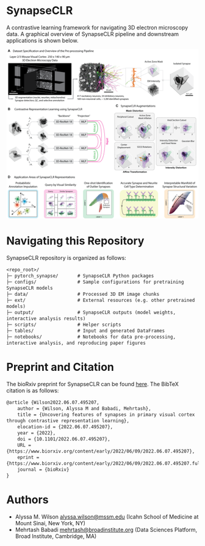 # SynapseCLR
A contrastive learning framework for navigating 3D electron microscopy data. A graphical overview of SynapseCLR pipeline and downstream applications is shown below.

![Alt text](./docs/source/_static/overview.png "SynapseCLR Overview")

# Navigating this Repository
SynapseCLR repository is organized as follows:
```
<repo_root>/
├─ pytorch_synapse/       # SynapseCLR Python packages
├─ configs/               # Sample configurations for pretraining SynapseCLR models
├─ data/                  # Processed 3D EM image chunks
├─ ext/                   # External resources (e.g. other pretrained models)
├─ output/                # SynapseCLR outputs (model weights, interactive analysis results)
├─ scripts/               # Helper scripts
├─ tables/                # Input and generated DataFrames
├─ notebooks/             # Notebooks for data pre-processing, interactive analysis, and reproducing paper figures
```

# Preprint and Citation
The bioRxiv preprint for SynapseCLR can be found [here](https://www.biorxiv.org/content/early/2022/06/09/2022.06.07.495207). The BibTeX citation is as follows:
```
@article {Wilson2022.06.07.495207,
	author = {Wilson, Alyssa M and Babadi, Mehrtash},
	title = {Uncovering features of synapses in primary visual cortex through contrastive representation learning},
	elocation-id = {2022.06.07.495207},
	year = {2022},
	doi = {10.1101/2022.06.07.495207},
	URL = {https://www.biorxiv.org/content/early/2022/06/09/2022.06.07.495207},
	eprint = {https://www.biorxiv.org/content/early/2022/06/09/2022.06.07.495207.full.pdf},
	journal = {bioRxiv}
}
```

# Authors
- Alyssa M. Wilson <alyssa.wilson@mssm.edu> (Icahn School of Medicine at Mount Sinai, New York, NY)
- Mehrtash Babadi <mehrtash@broadinstitute.org> (Data Sciences Platform, Broad Institute, Cambridge, MA)
